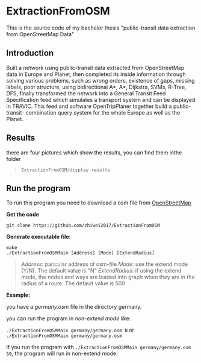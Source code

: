 # ExtractionFromOSM
This is the source code of my bachelor thesis "public-transit data extraction from OpenStreetMap Data"

## Introduction
Built a network using public-transit data extracted from OpenStreetMap data in Europe and Planet, then completed its inside information through solving various problems, such as wrong orders, existence of gaps, missing labels, poor structure, using bidirectional A*, A*, Dijkstra, SVMs, R-Tree, DFS, finally transformed the network into a General Transit Feed Specification feed which simulates a transport system and can be displayed in TRAVIC. This feed and software OpenTripPlaner together build a public-transit- combination query system for the whole Europe as well as the Planet.

## Results
there are four pictures which show the results, you can find them inthe folder
>`ExtractionFromOSM/display results`

## Run the program
To run this program you need to download a osm file from [OpenStreetMap](http://download.geofabrik.de)

**Get the code**
```
git clone https://github.com/zhiwei2017/ExtractionFromOSM
```
**Generate executable file:**
```
make
./ExtractionFromOSMMain [Address] [Mode] [ExtendRadius]
```
>*Address*: paricular address of osm-file
>*Mode*: use the extend mode (Y/N). The default value is "N"
>*ExtendRadius*: if using the extend mode, the nodes and ways are loaded into graph when 
              they are in the radius of a route. The default value is 500



**Example:**


you have a *germany.osm* file in the directory germany.

you can run the program in *non-extend mode* like:

`./ExtractionFromOSMMain germany/germany.osm N` or `./ExtractionFromOSMMain germany/germany.osm`

If you run the program with `./ExtractionFromOSMMain germany/germany.osm 50`, the program will run in non-extend mode.
